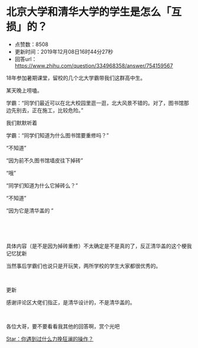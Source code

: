# 北京大学和清华大学的学生是怎么「互损」的？
- 点赞数：8508
- 更新时间：2019年12月08日16时44分27秒
- 回答url：https://www.zhihu.com/question/334968358/answer/754159567
<body>
 <p data-pid="F_2Gy-HV">18年参加暑期课堂，留校的几个北大学霸带我们这群高中生。</p>
 <p data-pid="wJOkfzrJ">某天晚上唠嗑。</p>
 <p data-pid="zbYETh1w">学霸：“同学们最近可以在北大校园里逛一逛，北大风景不错的。对了，图书馆那边先别去，正在施工，比较危险。”</p>
 <p data-pid="QwUBap31">我们默默听着</p>
 <p data-pid="YpozoADw">学霸：“同学们知道为什么图书馆要重修吗？”</p>
 <p data-pid="jj5HwI4X">“不知道”</p>
 <p data-pid="69pRWEwQ">“因为前不久图书馆墙皮往下掉砖”</p>
 <p data-pid="7tegMlnn">“哦”</p>
 <p data-pid="3FawniNb">“同学们知道为什么它掉砖么？”</p>
 <p data-pid="PzFHpYIC">“不知道”</p>
 <p data-pid="pM08U3AD">“因为它是清华盖的 ”</p>
 <p class="ztext-empty-paragraph"><br></p>
 <p class="ztext-empty-paragraph"><br></p>
 <p data-pid="N2vpMnYX">具体内容（是不是因为掉砖重修）不太确定是不是真的了，反正清华盖的这个梗我记忆犹新</p>
 <p data-pid="tmQIPSHB">当然事后学霸们也说只是开玩笑，两所学校的学生大家都很优秀的。</p>
 <p class="ztext-empty-paragraph"><br></p>
 <p data-pid="sh-fmCVW">更新</p>
 <p data-pid="FOQGcgtr">感谢评论区大佬们指正，是清华设计的，不是清华盖的。</p>
 <p class="ztext-empty-paragraph"><br></p>
 <p data-pid="gjGLwlAO">各位大哥，要不要看看我其他的回答啊，赏个光吧</p><a data-draft-node="block" data-draft-type="link-card" href="https://www.zhihu.com/answer/920579885" class="internal">Star：你遇到过什么力挽狂澜的操作？</a>
 <p></p>
</body>
